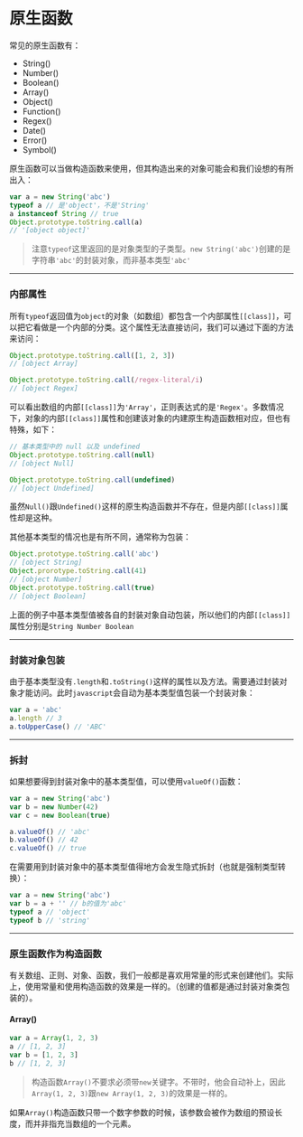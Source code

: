 # 原生函数

常见的原生函数有：
* String()
* Number()
* Boolean()
* Array()
* Object()
* Function()
* Regex()
* Date()
* Error()
* Symbol()

原生函数可以当做构造函数来使用，但其构造出来的对象可能会和我们设想的有所出入：
```js
var a = new String('abc')
typeof a // 是'object'，不是'String'
a instanceof String // true
Object.prototype.toString.call(a) 
// '[object object]'
```
> 注意`typeof`这里返回的是对象类型的子类型。`new String('abc')`创建的是字符串`'abc'`的封装对象，而非基本类型`'abc'`

---

### 内部属性

所有`typeof`返回值为`object`的对象（如数组）都包含一个内部属性`[[class]]`，可以把它看做是一个内部的分类。这个属性无法直接访问，我们可以通过下面的方法来访问：
```js
Object.prototype.toString.call([1, 2, 3])
// [object Array]

Object.prototype.toString.call(/regex-literal/i)
// [object Regex]
```
可以看出数组的内部`[[class]]`为`'Array'`，正则表达式的是`'Regex'`。多数情况下，对象的内部`[[class]]`属性和创建该对象的内建原生构造函数相对应，但也有特殊，如下：
```js
// 基本类型中的 null 以及 undefined
Object.prototype.toString.call(null)
// [object Null]

Object.prototype.toString.call(undefined)
// [object Undefined]
```
虽然`Null()`跟`Undefined()`这样的原生构造函数并不存在，但是内部`[[class]]`属性却是这种。

其他基本类型的情况也是有所不同，通常称为包装：
```js
Object.prototype.toString.call('abc')
// [object String]
Object.prorotype.toString.call(41)
// [object Number]
Object.prototype.toString.call(true)
// [object Boolean]
```
上面的例子中基本类型值被各自的封装对象自动包装，所以他们的内部`[[class]]`属性分别是`String Number Boolean`

---

### 封装对象包装
由于基本类型没有`.length`和`.toString()`这样的属性以及方法。需要通过封装对象才能访问。此时`javascript`会自动为基本类型值包装一个封装对象：
```js
var a = 'abc'
a.length // 3
a.toUpperCase() // 'ABC'
```

---

### 拆封
如果想要得到封装对象中的基本类型值，可以使用`valueOf()`函数：
```js
var a = new String('abc')
var b = new Number(42)
var c = new Boolean(true)

a.valueOf() // 'abc'
b.valueOf() // 42
c.valueOf() // true
```
在需要用到封装对象中的基本类型值得地方会发生隐式拆封（也就是强制类型转换）：
```js
var a = new String('abc')
var b = a + '' // b的值为'abc'
typeof a // 'object'
typeof b // 'string'
```

---

### 原生函数作为构造函数

有关数组、正则、对象、函数，我们一般都是喜欢用常量的形式来创建他们。实际上，使用常量和使用构造函数的效果是一样的。（创建的值都是通过封装对象类包装的）。

#### Array()
```js
var a = Array(1, 2, 3)
a // [1, 2, 3]
var b = [1, 2, 3]
b // [1, 2, 3]
```
> 构造函数`Array()`不要求必须带`new`关键字。不带时，他会自动补上，因此`Array(1, 2, 3)`跟`new Array(1, 2, 3)`的效果是一样的。

如果`Array()`构造函数只带一个数字参数的时候，该参数会被作为数组的预设长度，而并非指充当数组的一个元素。